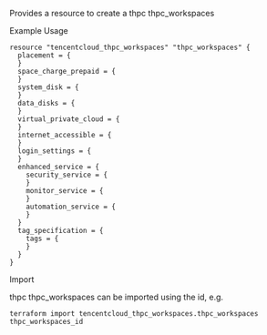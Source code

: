 Provides a resource to create a thpc thpc_workspaces

Example Usage

```hcl
resource "tencentcloud_thpc_workspaces" "thpc_workspaces" {
  placement = {
  }
  space_charge_prepaid = {
  }
  system_disk = {
  }
  data_disks = {
  }
  virtual_private_cloud = {
  }
  internet_accessible = {
  }
  login_settings = {
  }
  enhanced_service = {
    security_service = {
    }
    monitor_service = {
    }
    automation_service = {
    }
  }
  tag_specification = {
    tags = {
    }
  }
}
```

Import

thpc thpc_workspaces can be imported using the id, e.g.

```
terraform import tencentcloud_thpc_workspaces.thpc_workspaces thpc_workspaces_id
```
